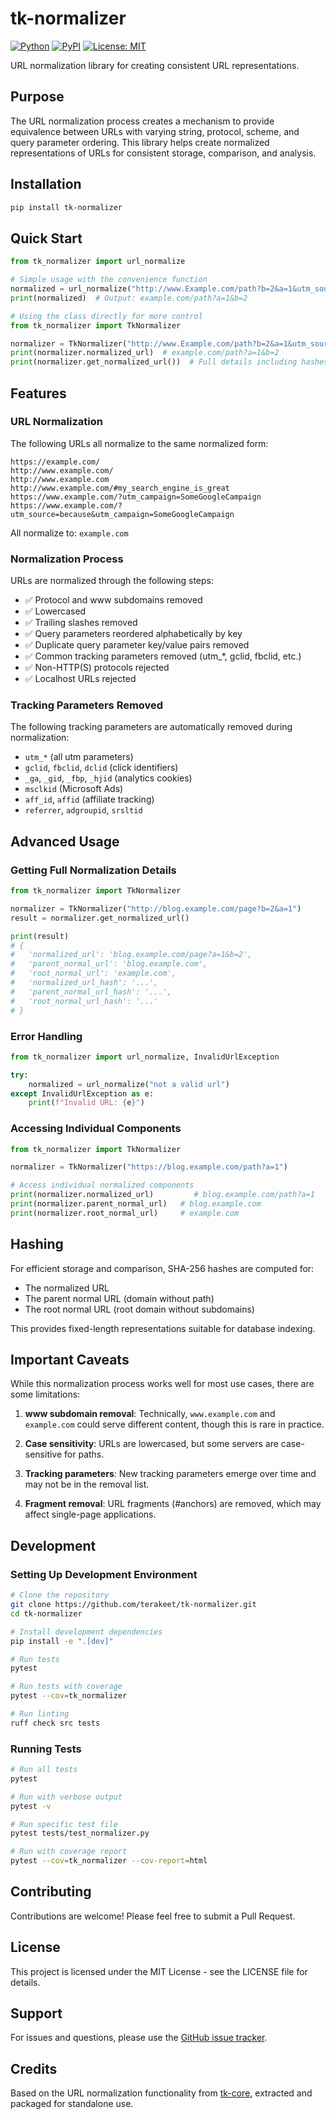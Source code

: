 # tk-normalizer

[![Python](https://img.shields.io/pypi/pyversions/tk-normalizer.svg)](https://pypi.org/project/tk-normalizer/)
[![PyPI](https://img.shields.io/pypi/v/tk-normalizer.svg)](https://pypi.org/project/tk-normalizer/)
[![License: MIT](https://img.shields.io/badge/License-MIT-yellow.svg)](https://opensource.org/licenses/MIT)

URL normalization library for creating consistent URL representations.

## Purpose

The URL normalization process creates a mechanism to provide equivalence between URLs with varying string, protocol, scheme, and query parameter ordering. This library helps create normalized representations of URLs for consistent storage, comparison, and analysis.

## Installation

```bash
pip install tk-normalizer
```

## Quick Start

```python
from tk_normalizer import url_normalize

# Simple usage with the convenience function
normalized = url_normalize("http://www.Example.com/path?b=2&a=1&utm_source=test")
print(normalized)  # Output: example.com/path?a=1&b=2

# Using the class directly for more control
from tk_normalizer import TkNormalizer

normalizer = TkNormalizer("http://www.Example.com/path?b=2&a=1&utm_source=test")
print(normalizer.normalized_url)  # example.com/path?a=1&b=2
print(normalizer.get_normalized_url())  # Full details including hashes
```

## Features

### URL Normalization

The following URLs all normalize to the same normalized form:

```
https://example.com/
http://www.example.com/
http://www.example.com
http://www.example.com/#my_search_engine_is_great
https://www.example.com/?utm_campaign=SomeGoogleCampaign
https://www.example.com/?utm_source=because&utm_campaign=SomeGoogleCampaign
```

All normalize to: `example.com`

### Normalization Process

URLs are normalized through the following steps:

- ✅ Protocol and www subdomains removed
- ✅ Lowercased
- ✅ Trailing slashes removed
- ✅ Query parameters reordered alphabetically by key
- ✅ Duplicate query parameter key/value pairs removed
- ✅ Common tracking parameters removed (utm_*, gclid, fbclid, etc.)
- ✅ Non-HTTP(S) protocols rejected
- ✅ Localhost URLs rejected

### Tracking Parameters Removed

The following tracking parameters are automatically removed during normalization:

- `utm_*` (all utm parameters)
- `gclid`, `fbclid`, `dclid` (click identifiers)
- `_ga`, `_gid`, `_fbp`, `_hjid` (analytics cookies)
- `msclkid` (Microsoft Ads)
- `aff_id`, `affid` (affiliate tracking)
- `referrer`, `adgroupid`, `srsltid`

## Advanced Usage

### Getting Full Normalization Details

```python
from tk_normalizer import TkNormalizer

normalizer = TkNormalizer("http://blog.example.com/page?b=2&a=1")
result = normalizer.get_normalized_url()

print(result)
# {
#   'normalized_url': 'blog.example.com/page?a=1&b=2',
#   'parent_normal_url': 'blog.example.com',
#   'root_normal_url': 'example.com',
#   'normalized_url_hash': '...',
#   'parent_normal_url_hash': '...',
#   'root_normal_url_hash': '...'
# }
```

### Error Handling

```python
from tk_normalizer import url_normalize, InvalidUrlException

try:
    normalized = url_normalize("not a valid url")
except InvalidUrlException as e:
    print(f"Invalid URL: {e}")
```

### Accessing Individual Components

```python
from tk_normalizer import TkNormalizer

normalizer = TkNormalizer("https://blog.example.com/path?a=1")

# Access individual normalized components
print(normalizer.normalized_url)         # blog.example.com/path?a=1
print(normalizer.parent_normal_url)   # blog.example.com
print(normalizer.root_normal_url)     # example.com
```

## Hashing

For efficient storage and comparison, SHA-256 hashes are computed for:
- The normalized URL
- The parent normal URL (domain without path)
- The root normal URL (root domain without subdomains)

This provides fixed-length representations suitable for database indexing.

## Important Caveats

While this normalization process works well for most use cases, there are some limitations:

1. **www subdomain removal**: Technically, `www.example.com` and `example.com` could serve different content, though this is rare in practice.

2. **Case sensitivity**: URLs are lowercased, but some servers are case-sensitive for paths.

3. **Tracking parameters**: New tracking parameters emerge over time and may not be in the removal list.

4. **Fragment removal**: URL fragments (#anchors) are removed, which may affect single-page applications.

## Development

### Setting Up Development Environment

```bash
# Clone the repository
git clone https://github.com/terakeet/tk-normalizer.git
cd tk-normalizer

# Install development dependencies
pip install -e ".[dev]"

# Run tests
pytest

# Run tests with coverage
pytest --cov=tk_normalizer

# Run linting
ruff check src tests
```

### Running Tests

```bash
# Run all tests
pytest

# Run with verbose output
pytest -v

# Run specific test file
pytest tests/test_normalizer.py

# Run with coverage report
pytest --cov=tk_normalizer --cov-report=html
```

## Contributing

Contributions are welcome! Please feel free to submit a Pull Request.

## License

This project is licensed under the MIT License - see the LICENSE file for details.

## Support

For issues and questions, please use the [GitHub issue tracker](https://github.com/terakeet/tk-normalizer/issues).

## Credits

Based on the URL normalization functionality from [tk-core](https://github.com/terakeet/tk-core), extracted and packaged for standalone use.
